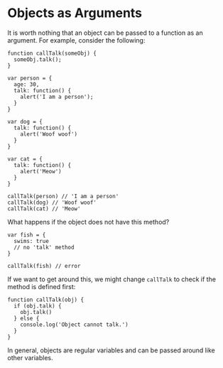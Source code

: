 # Objects as Arguments 

It is worth nothing that an object can be passed to a function as an argument. For example, consider the following:

    function callTalk(someObj) {
      someObj.talk();
    }

    var person = {
      age: 30,
      talk: function() {
        alert('I am a person');
      }
    }

    var dog = {
      talk: function() {
        alert('Woof woof')
      }
    }

    var cat = {
      talk: function() {
        alert('Meow')
      }
    }

    callTalk(person) // 'I am a person'
    callTalk(dog) // 'Woof woof'
    callTalk(cat) // 'Meow'

What happens if the object does not have this method?

    var fish = {
      swims: true
      // no 'talk' method
    }

    callTalk(fish) // error

If we want to get around this, we might change `callTalk` to check if the method is defined first:

    function callTalk(obj) {
      if (obj.talk) {
        obj.talk()
      } else {
        console.log('Object cannot talk.')
      }
    }

In general, objects are regular variables and can be passed around like other variables. 
